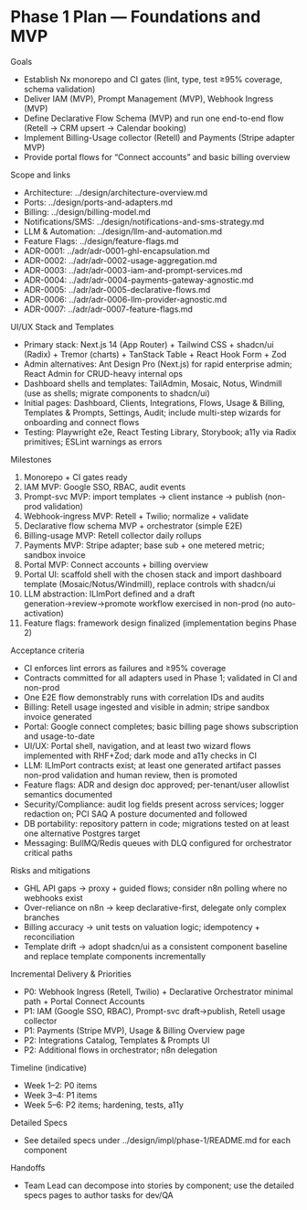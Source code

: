 # Phase 1 Plan — Foundations and MVP

Goals
- Establish Nx monorepo and CI gates (lint, type, test ≥95% coverage, schema validation)
- Deliver IAM (MVP), Prompt Management (MVP), Webhook Ingress (MVP)
- Define Declarative Flow Schema (MVP) and run one end-to-end flow (Retell → CRM upsert → Calendar booking)
- Implement Billing-Usage collector (Retell) and Payments (Stripe adapter MVP)
- Provide portal flows for “Connect accounts” and basic billing overview

Scope and links
- Architecture: ../design/architecture-overview.md
- Ports: ../design/ports-and-adapters.md
- Billing: ../design/billing-model.md
- Notifications/SMS: ../design/notifications-and-sms-strategy.md
- LLM & Automation: ../design/llm-and-automation.md
- Feature Flags: ../design/feature-flags.md
- ADR-0001: ../adr/adr-0001-ghl-encapsulation.md
- ADR-0002: ../adr/adr-0002-usage-aggregation.md
- ADR-0003: ../adr/adr-0003-iam-and-prompt-services.md
- ADR-0004: ../adr/adr-0004-payments-gateway-agnostic.md
- ADR-0005: ../adr/adr-0005-declarative-flows.md
- ADR-0006: ../adr/adr-0006-llm-provider-agnostic.md
- ADR-0007: ../adr/adr-0007-feature-flags.md

UI/UX Stack and Templates
- Primary stack: Next.js 14 (App Router) + Tailwind CSS + shadcn/ui (Radix) + Tremor (charts) + TanStack Table + React Hook Form + Zod
- Admin alternatives: Ant Design Pro (Next.js) for rapid enterprise admin; React Admin for CRUD-heavy internal ops
- Dashboard shells and templates: TailAdmin, Mosaic, Notus, Windmill (use as shells; migrate components to shadcn/ui)
- Initial pages: Dashboard, Clients, Integrations, Flows, Usage & Billing, Templates & Prompts, Settings, Audit; include multi-step wizards for onboarding and connect flows
- Testing: Playwright e2e, React Testing Library, Storybook; a11y via Radix primitives; ESLint warnings as errors

Milestones
1) Monorepo + CI gates ready
2) IAM MVP: Google SSO, RBAC, audit events
3) Prompt-svc MVP: import templates → client instance → publish (non-prod validation)
4) Webhook-ingress MVP: Retell + Twilio; normalize + validate
5) Declarative flow schema MVP + orchestrator (simple E2E)
6) Billing-usage MVP: Retell collector daily rollups
7) Payments MVP: Stripe adapter; base sub + one metered metric; sandbox invoice
8) Portal MVP: Connect accounts + billing overview
9) Portal UI: scaffold shell with the chosen stack and import dashboard template (Mosaic/Notus/Windmill), replace controls with shadcn/ui
10) LLM abstraction: ILlmPort defined and a draft generation→review→promote workflow exercised in non-prod (no auto-activation)
11) Feature flags: framework design finalized (implementation begins Phase 2)

Acceptance criteria
- CI enforces lint errors as failures and ≥95% coverage
- Contracts committed for all adapters used in Phase 1; validated in CI and non-prod
- One E2E flow demonstrably runs with correlation IDs and audits
- Billing: Retell usage ingested and visible in admin; stripe sandbox invoice generated
- Portal: Google connect completes; basic billing page shows subscription and usage-to-date
- UI/UX: Portal shell, navigation, and at least two wizard flows implemented with RHF+Zod; dark mode and a11y checks in CI
- LLM: ILlmPort contracts exist; at least one generated artifact passes non-prod validation and human review, then is promoted
- Feature flags: ADR and design doc approved; per-tenant/user allowlist semantics documented
- Security/Compliance: audit log fields present across services; logger redaction on; PCI SAQ A posture documented and followed
- DB portability: repository pattern in code; migrations tested on at least one alternative Postgres target
- Messaging: BullMQ/Redis queues with DLQ configured for orchestrator critical paths

Risks and mitigations
- GHL API gaps → proxy + guided flows; consider n8n polling where no webhooks exist
- Over-reliance on n8n → keep declarative-first, delegate only complex branches
- Billing accuracy → unit tests on valuation logic; idempotency + reconciliation
- Template drift → adopt shadcn/ui as a consistent component baseline and replace template components incrementally

Incremental Delivery & Priorities
- P0: Webhook Ingress (Retell, Twilio) + Declarative Orchestrator minimal path + Portal Connect Accounts
- P1: IAM (Google SSO, RBAC), Prompt-svc draft→publish, Retell usage collector
- P1: Payments (Stripe MVP), Usage & Billing Overview page
- P2: Integrations Catalog, Templates & Prompts UI
- P2: Additional flows in orchestrator; n8n delegation

Timeline (indicative)
- Week 1–2: P0 items
- Week 3–4: P1 items
- Week 5–6: P2 items; hardening, tests, a11y

Detailed Specs
- See detailed specs under ../design/impl/phase-1/README.md for each component

Handoffs
- Team Lead can decompose into stories by component; use the detailed specs pages to author tasks for dev/QA
